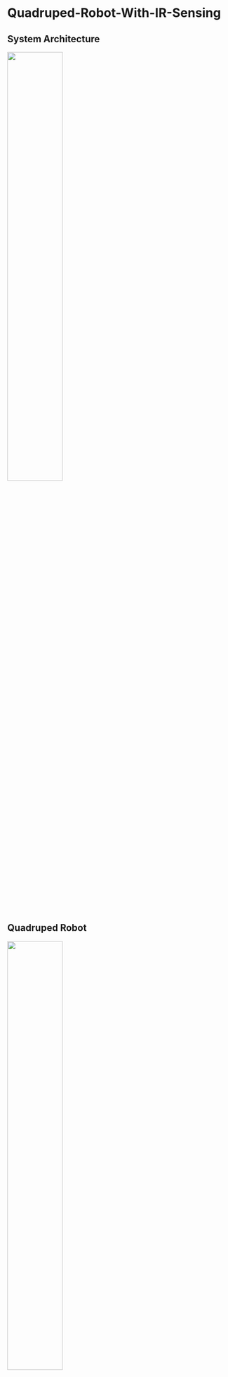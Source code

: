 # Quadruped-Robot-With-IR-Sensing

##  System Architecture
<img width="50%" src=(https://user-images.githubusercontent.com/78638866/119222794-0d8bf600-bb31-11eb-8250-1db748b594c1.png)>

## Quadruped Robot
<img width="50%" src=(https://user-images.githubusercontent.com/78638866/119222830-38764a00-bb31-11eb-8055-2157f1f3ae43.jpg)>

## Remote Controller
<img width="50%" src=(https://user-images.githubusercontent.com/78638866/119222835-43c97580-bb31-11eb-8f73-fda7aafcb1bd.jpg)>

## Video 1
![ezgif com-gif-maker](https://user-images.githubusercontent.com/78638866/119223493-c0aa1e80-bb34-11eb-8d40-97814c65f3ef.gif)
